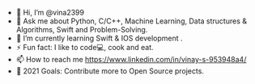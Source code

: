 - 👋 Hi, I’m @vina2399
- 💬 Ask me about Python, C/C++, Machine Learning, Data structures & Algorithms, Swift and Problem-Solving.
- 🌱 I’m currently learning Swift & IOS development .
- ⚡ Fun fact: I like to code💻, cook and eat.
- 📫 How to reach me https://www.linkedin.com/in/vinay-s-953948a4/
- 🥅 2021 Goals: Contribute more to Open Source projects.
<!---
vinay2399/vinay2399 is a ✨ special ✨ repository because its `README.md` (this file) appears on your GitHub profile.
You can click the Preview link to take a look at your changes.
--->
